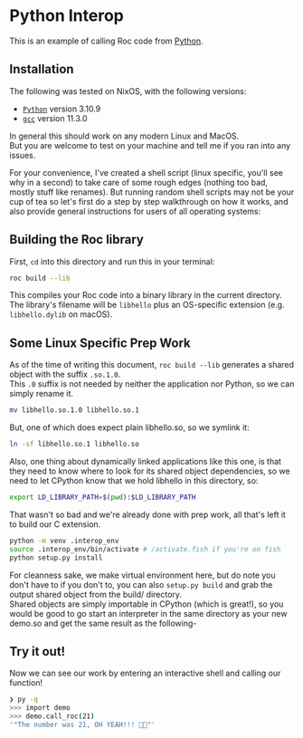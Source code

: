 # Python Interop

This is an example of calling Roc code from [Python](https://www.python.org/).

## Installation

The following was tested on NixOS, with the following versions:

- [`Python`](https://www.python.org/downloads/) version 3.10.9
- [`gcc`](https://gcc.gnu.org/) version 11.3.0

In general this should work on any modern Linux and MacOS.\
But you are welcome to test on your machine and tell me if you ran into any issues.

For your convenience, I've created a shell script (linux specific, you'll see why in a second) to take care of some rough edges (nothing too bad, mostly stuff like renames).
But running random shell scripts may not be your cup of tea so let's first do a step by step walkthrough on how it works, and also provide general instructions for users of all operating systems:

## Building the Roc library

First, `cd` into this directory and run this in your terminal:

```sh
roc build --lib
```

This compiles your Roc code into a binary library in the current directory. The library's filename will be `libhello` plus an OS-specific extension (e.g. `libhello.dylib` on macOS).

## Some Linux Specific Prep Work
As of the time of writing this document, `roc build --lib` generates a shared object with the suffix `.so.1.0`.\
This `.0` suffix is not needed by neither the application nor Python, so we can simply rename it.

``` sh
mv libhello.so.1.0 libhello.so.1
```
But, one of which does expect plain libhello.so, so we symlink it:

``` sh
ln -sf libhello.so.1 libhello.so
```

Also, one thing about dynamically linked applications like this one, is that they need to know where to look for its shared object dependencies, so we need to let CPython know that we hold libhello in this directory, so:

``` sh
export LD_LIBRARY_PATH=$(pwd):$LD_LIBRARY_PATH
```

That wasn't so bad and we're already done with prep work, all that's left it to build our C extension.

``` sh
python -m venv .interop_env
source .interop_env/bin/activate # /activate.fish if you're on fish
python setup.py install
```
For cleanness sake, we make virtual environment here, but do note you don't have to if you don't to, you can also `setup.py build` and grab the output shared object from the build/ directory.\
Shared objects are simply importable in CPython (which is great!), so you would be good to go start an interpreter in the same directory as your new demo.so and get the same result as the following-

## Try it out!

Now we can see our work by entering an interactive shell and calling our function!

```sh
❯ py -q
>>> import demo
>>> demo.call_roc(21)
'"The number was 21, OH YEAH!!! 🤘🤘"'
```
